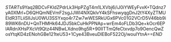 $START$s9Yaq2BDCvFKldZPdrLk3HpPZgT4m1LXVbj6/iJ0iYWEyFvxK+TQdnz7yA0XMrl+D6QHQmNEVmF2sgJJWI4NXQklvY4kSFhswyqgDnJ2tY4XyZTMUEldR3TLiiSIIJsU0WU3SSYxqo4r7Zw7wWESRkUGx6PVc01G2VCrD5V46bb9i89WK6nDU+QnTHMHk64JDJ5bkCuHkPPNAp+wrEm4oFLDb3Qe+kOcr6EPlARdnXHsPXcVt9Qtz44NBwLXdno9hg5R+90IITTmQfeCtxvdp7o9OencQwZosYtqKD4zENohGBe121teU53+1Cye43BveuDIEBoF522Oj/wouIYtnA==$END$